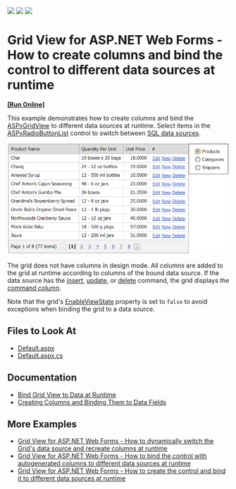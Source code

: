 <!-- default badges list -->
![](https://img.shields.io/endpoint?url=https://codecentral.devexpress.com/api/v1/VersionRange/128537928/15.1.3%2B)
[![](https://img.shields.io/badge/Open_in_DevExpress_Support_Center-FF7200?style=flat-square&logo=DevExpress&logoColor=white)](https://supportcenter.devexpress.com/ticket/details/E2967)
[![](https://img.shields.io/badge/📖_How_to_use_DevExpress_Examples-e9f6fc?style=flat-square)](https://docs.devexpress.com/GeneralInformation/403183)
<!-- default badges end -->

# Grid View for ASP.NET Web Forms - How to create columns and bind the control to different data sources at runtime
<!-- run online -->
**[[Run Online]](https://codecentral.devexpress.com/128537928/)**
<!-- run online end -->

This example demonstrates how to create columns and bind the [ASPxGridView](https://docs.devexpress.com/AspNet/DevExpress.Web.ASPxGridView) to different data sources at runtime. Select items in the [ASPxRadioButtonList](https://docs.devexpress.com/AspNet/DevExpress.Web.ASPxRadioButtonList) control to switch between [SQL data sources](https://docs.microsoft.com/en-us/dotnet/api/system.web.ui.webcontrols.sqldatasource?view=netframework-4.8).

![Bind grid to a data source at runtime](bind-grid-to-data-source.png)

The grid does not have columns in design mode. All columns are added to the grid at runtime according to columns of the bound data source. If the data source has the [insert](https://docs.microsoft.com/en-us/dotnet/api/system.web.ui.webcontrols.sqldatasource.insertcommand?view=netframework-4.8), [update](https://docs.microsoft.com/en-us/dotnet/api/system.web.ui.webcontrols.sqldatasource.updatecommand?view=netframework-4.8), or [delete](https://docs.microsoft.com/en-us/dotnet/api/system.web.ui.webcontrols.sqldatasource.deletecommand?view=netframework-4.8) command, the grid displays the [command column](https://docs.devexpress.com/AspNet/3701/components/grid-view/concepts/data-representation-basics/columns/command-columns?p=netframework).

Note that the grid's [EnableViewState](https://docs.microsoft.com/en-us/dotnet/api/system.web.ui.control.enableviewstate#System_Web_UI_Control_EnableViewState) property is set to `false` to avoid exceptions when binding the grid to a data source.

## Files to Look At

* [Default.aspx](./CS/WebSite/Default.aspx)
* [Default.aspx.cs](./CS/WebSite/Default.aspx.cs)

## Documentation

* [Bind Grid View to Data at Runtime](https://docs.devexpress.com/AspNet/403612/components/grid-view/concepts/bind-to-data/bind-to-data-at-runtime)
* [Creating Columns and Binding Them to Data Fields](https://docs.devexpress.com/AspNet/3698/components/grid-view/concepts/data-representation-basics/columns/creating-columns-and-binding-them-to-data-fields)

## More Examples

* [Grid View for ASP.NET Web Forms - How to dynamically switch the Grid's data source and recreate columns at runtime](https://www.devexpress.com/Support/Center/p/E448)
* [Grid View for ASP.NET Web Forms - How to bind the control with autogenerated columns to different data sources at runtime](https://www.devexpress.com/Support/Center/p/E2965)
* [Grid View for ASP.NET Web Forms - How to create the control and bind it to different data sources at runtime ](https://www.devexpress.com/Support/Center/p/E2968)
